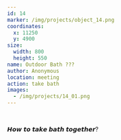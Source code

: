```yaml
---
id: 14
marker: /img/projects/object_14.png
coordinates:
  x: 11250
  y: 4900
size:
  width: 800
  height: 550
name: Outdoor Bath ???
author: Anonymous
location: meeting
action: take bath
images:
  - /img/projects/14_01.png
---
```

<br>

𝙃𝙤𝙬 𝙩𝙤 𝙩𝙖𝙠𝙚 𝙗𝙖𝙩𝙝 𝙩𝙤𝙜𝙚𝙩𝙝𝙚𝙧?

<br>

<br>